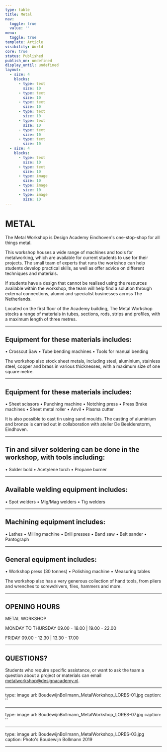```yaml
---
type: table
title: Metal
nav:
  toggle: true
  value: ''
menu:
  toggle: true
template: Article
visibility: World
core: true
status: Published
publish_on: undefined
display_until: undefined
layout:
  - size: 4
    blocks:
      - type: text
        size: 10
      - type: text
        size: 10
      - type: text
        size: 10
      - type: text
        size: 10
      - type: text
        size: 10
      - type: text
        size: 10
      - type: text
        size: 10
  - size: 4
    blocks:
      - type: text
        size: 10
      - type: text
        size: 10
      - type: image
        size: 10
      - type: image
        size: 10
      - type: image
        size: 10
---
```


# METAL
 
The Metal Workshop is Design Academy Eindhoven's one-stop-shop for all things metal.

This workshop houses a wide range of machines and tools for metalworking, which are available for current students to use for their projects. The small team of experts that runs the workshop can help students develop practical skills, as well as offer advice on different techniques and materials. 

If students have a design that cannot be realised using the resources available within the workshop, the team will help find a solution through external connections, alumni and specialist businesses across The Netherlands.

Located on the first floor of the Academy building, The Metal Workshop stocks a range of materials in tubes, sections, rods, strips and profiles, with a maximum length of three metres.

---

## Equipment for these materials includes:

• Crosscut Saw
• Tube bending machines
• Tools for manual bending

The workshop also stock sheet metals, including steel, aluminium, stainless steel, copper and brass in various thicknesses, with a maximum size of one square metre.

---

## Equipment for these materials includes:

• Sheet scissors
• Punching machine
• Notching press
• Press Brake machines
• Sheet metal roller
• Anvil
• Plasma cutter

It is also possible to cast tin using sand moulds. The casting of aluminium and bronze is carried out in collaboration with atelier De Beeldenstorm, Eindhoven.

---

## Tin and silver soldering can be done in the workshop, with tools including:

• Solder bold
• Acetylene torch
• Propane burner

---

## Available welding equipment includes:

• Spot welders
• Mig/Mag welders
• Tig welders

---

## Machining equipment includes:

• Lathes
• Milling machine
• Drill presses
• Band saw
• Belt sander
• Pantograph

---

## General equipment includes:

• Workshop press (30 tonnes)
• Polishing machine
• Measuring tables

The workshop also has a very generous collection of hand tools, from pliers and wrenches to screwdrivers, files, hammers and more.

---

## OPENING HOURS

METAL WORKSHOP 

MONDAY TO THURSDAY 
09.00 - 18.00 | 19.00 - 22.00

FRIDAY
09.00 - 12.30 | 13.30 - 17.00

---

## QUESTIONS?

Students who require specific assistance, or want to ask the team a question about a project or materials can email <metalworkshop@designacademy.nl>.

---

type: image
url: BoudewijnBollmann_MetalWorkshop_LORES-01.jpg
caption: ''

---

type: image
url: BoudewijnBollmann_MetalWorkshop_LORES-07.jpg
caption: ''

---

type: image
url: BoudewijnBollmann_MetalWorkshop_LORES-03.jpg
caption: Photo's Boudewijn Bollmann 2019

---
